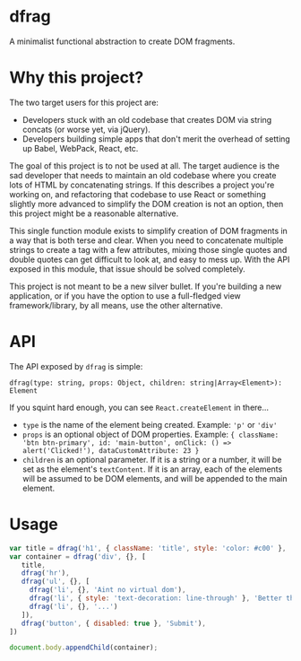 # dfrag

A minimalist functional abstraction to create DOM fragments.

# Why this project?

The two target users for this project are:

 + Developers stuck with an old codebase that creates DOM via string concats (or worse yet, via jQuery).
 + Developers building simple apps that don't merit the overhead of setting up Babel, WebPack, React, etc.
 
The goal of this project is to not be used at all. The target audience is the sad developer that needs to maintain an old codebase where you create lots of HTML by concatenating strings. If this describes a project you're working on, and refactoring that codebase to use React or something slightly more advanced to simplify the DOM creation is not an option, then this project might be a reasonable alternative.

This single function module exists to simplify creation of DOM fragments in a way that is both terse and clear. When you need to concatenate multiple strings to create a tag with a few attributes, mixing those single quotes and double quotes can get difficult to look at, and easy to mess up. With the API exposed in this module, that issue should be solved completely.

This project is not meant to be a new silver bullet. If you're building a new application, or if you have the option to use a full-fledged view framework/library, by all means, use the other alternative. 

# API

The API exposed by `dfrag` is simple:

    dfrag(type: string, props: Object, children: string|Array<Element>): Element
    
If you squint hard enough, you can see `React.createElement` in there...

 + `type` is the name of the element being created. Example: `'p'` or `'div'`
 + `props` is an optional object of DOM properties. Example: `{ className: 'btn btn-primary', id: 'main-button', onClick: () => alert('Clicked!'), dataCustomAttribute: 23 }`
 + `children` is an optional parameter. If it is a string or a number, it will be set as the element's `textContent`. If it is an array, each of the elements will be assumed to be DOM elements, and will be appended to the main element.


# Usage

```javascript
var title = dfrag('h1', { className: 'title', style: 'color: #c00' }, 'DOM Fragments');
var container = dfrag('div', {}, [
   title,
   dfrag('hr'),
   dfrag('ul', {}, [
     dfrag('li', {}, 'Aint no virtual dom'),
     dfrag('li', { style: 'text-decoration: line-through' }, 'Better than Angular'),
     dfrag('li', {}, '...')
   ]),
   dfrag('button', { disabled: true }, 'Submit'),
])

document.body.appendChild(container);
```
